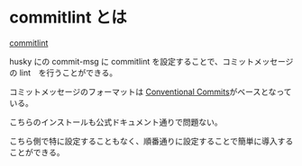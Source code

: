 # commitlint とは
[commitlint](https://github.com/conventional-changelog/commitlint)

husky にの commit-msg に commitlint を設定することで、コミットメッセージの lint　を行うことができる。

コミットメッセージのフォーマットは [Conventional Commits](https://www.conventionalcommits.org/en/v1.0.0-beta.3/)がベースとなっている。

こちらのインストールも公式ドキュメント通りで問題ない。

こちら側で特に設定することもなく、順番通りに設定することで簡単に導入することができる。